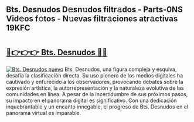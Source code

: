 ## Bts. Desnudos D𝚎sn𝚞dos filtr𝚊dos - Parts-0NS Vid𝚎os f𝚘tos - N𝚞evas filtr𝚊ciones atr𝚊ctivas 19KFC

# <h2><a href="http://mb7cj5g.tromn.icu/?c=Bts.+Desnudos">🔗👉👉👉 Bts. Desnudos 🔗🔗</a></h2>

[![Bts. Desnudos nuevo](https://i.imgur.com/pEAQMta.gif)](http://mb7cj5g.tromn.icu/?c=Bts.+Desnudos)
Bts. Desnudos, una figura compleja y esquiva, desafía la clasificación directa. Su uso pionero de los medios digitales ha cautivado y enfurecido a los observadores, provocando debates sobre la expresión artística, la autorrepresentación y la naturaleza evolutiva de las comunidades en línea. A pesar de la incertidumbre de sus próximos pasos, su impacto en el panorama digital es significativo. Con una dedicación inquebrantable y un encanto innegable, el progreso de Bts. Desnudos en el panorama virtual es imparable.

